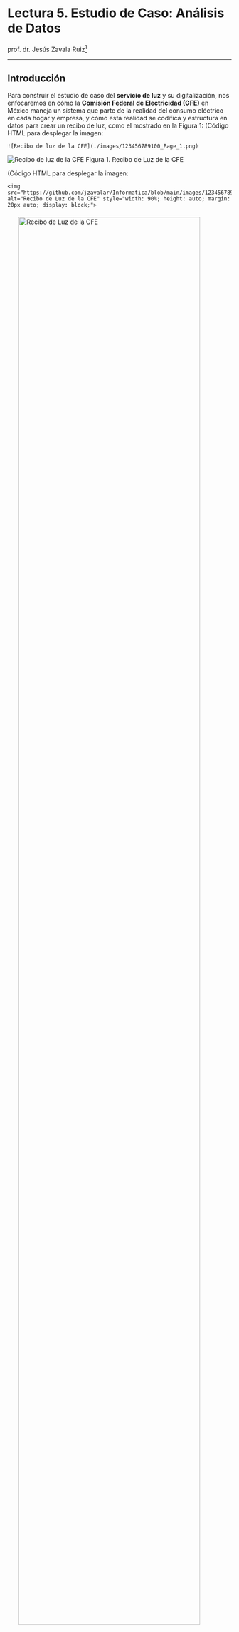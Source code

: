 # **Lectura 5. Estudio de Caso: Análisis de Datos**

prof. dr. Jesús Zavala Ruiz[^1]

---

## **Introducción**

Para construir el estudio de caso del **servicio de luz** y su digitalización, nos enfocaremos en cómo la **Comisión Federal de Electricidad (CFE)** en México maneja un sistema que parte de la realidad del consumo eléctrico en cada hogar y empresa, y cómo esta realidad se codifica y estructura en datos para crear un recibo de luz, como el mostrado en la Figura 1: 
(Código HTML para desplegar la imagen: 
```text
![Recibo de luz de la CFE](./images/123456789100_Page_1.png)
```
![Recibo de luz de la CFE](./images/123456789100_Page_1.png)
Figura 1. Recibo de Luz de la CFE

(Código HTML para desplegar la imagen: 
```text
<img src="https://github.com/jzavalar/Informatica/blob/main/images/123456789100_Page_1.png" alt="Recibo de Luz de la CFE" style="width: 90%; height: auto; margin: 20px auto; display: block;">
```
<img src="https://github.com/jzavalar/Informatica/blob/main/images/123456789100_Page_1.png" alt="Recibo de Luz de la CFE" style="width: 90%; height: auto; margin: 20px auto; display: block;">
Figura 1. Recibo de Luz de la CFE

Este recibo es el resultado de un proceso en el que se miden, interpretan y almacenan datos de consumo para informar al usuario y realizar el cobro correspondiente. La narrativa se desarrolla en tres partes: (1) la realidad (el servicio de luz), (2) los datos (la recolección, creación y organización de datos) y (3) validación de los datos (el recibo de luz digitalizado).

## **1. La Realidad: El Consumo Eléctrico y el Servicio de Luz**

### **1.1. Contexto**

La **electricidad** es un recurso esencial en la vida moderna, indispensable para actividades domésticas, comerciales e industriales. En México, la Comisión Federal de Electricidad (CFE) es responsable de suministrar este servicio a millones de hogares y empresas a nivel nacional. La electricidad permite el funcionamiento de electrodomésticos, sistemas de climatización, iluminación y tecnologías de comunicación y entretenimiento. Sin embargo, la provisión de electricidad no es gratuita; implica costos de generación, distribución y mantenimiento de la infraestructura.

Para administrar este servicio, la CFE debe rastrear el **consumo de electricidad** de cada usuario, lo que varía significativamente según factores como el tipo de cliente (doméstico o industrial), las condiciones climáticas y los hábitos de consumo. Este seguimiento permite a la CFE aplicar tarifas ajustadas a los niveles de consumo y ofrecer subsidios en algunos casos, promoviendo el uso eficiente de la energía.

### **1.2. La Necesidad: Cobrar el Servicio de Luz**

El **recibo de luz** es el documento final que permite al usuario visualizar y comprender su consumo eléctrico, al mismo tiempo que actúa como el medio formal de la CFE para realizar el cobro. La creación de este recibo es posible gracias a la **codificación de datos** que transforma las lecturas de consumo y los detalles del usuario en un formato estandarizado. A partir de la información digitalizada, el sistema de la CFE genera automáticamente un recibo que incluye:

   - **Datos del usuario**: Nombre, dirección y número de servicio.
   - **Periodo de facturación**: Inicio y fin del periodo de consumo medido.
   - **Detalles de consumo**: Cantidad de kWh consumidos en cada rango tarifario (básico, intermedio y excedente).
   - **Desglose de costos**: Subtotal del consumo en cada rango tarifario, sumas de impuestos (IVA), y cargos adicionales (como el Derecho de Alumbrado Público - DAP).
   - **Total a pagar**: La suma final que el usuario debe cubrir para saldar su consumo del periodo.

Cada recibo es una **representación digital de la realidad del consumo eléctrico** del usuario. Este documento no solo facilita la recaudación de ingresos para la CFE, sino que también ofrece al usuario una herramienta para monitorear su uso de energía y tomar decisiones informadas sobre su consumo. 

### **1.3. La Necesidad de Digitalización**

El **consumo eléctrico**, aunque es una realidad física, debe traducirse en datos cuantificables para poder ser medido y cobrado. Esta traducción se realiza mediante **medidores eléctricos** instalados en cada punto de servicio (domicilio o empresa). Estos medidores registran el flujo de energía en unidades de kilovatios-hora (kWh), que representan la cantidad de energía consumida durante un periodo específico.

Los datos capturados por el medidor incluyen:
   - **Lectura actual**: El número total de kWh al final del periodo.
   - **Lectura anterior**: El número total de kWh al inicio del periodo.
   - **Consumo del periodo**: La diferencia entre la lectura actual y la anterior.

Además de estos datos, otros factores deben ser codificados:
   - **Tarifa aplicada**: Determinada por el tipo de cliente y nivel de consumo.
   - **Ubicación y tipo de usuario**: Definidos para aplicar tarifas específicas (residencial, comercial, industrial).
   - **Rangos tarifarios**: Segmentos de consumo (básico, intermedio, excedente) que permiten ajustar el cobro según los subsidios y los niveles de uso.

Cada uno de estos elementos es capturado, digitalizado y almacenado en una **base de datos central**. Este proceso de digitalización permite que los datos de millones de usuarios se estructuren en un formato uniforme y se mantengan accesibles para el cálculo de facturas, la generación de estadísticas de consumo y la administración del servicio a nivel nacional.

### **1.4. Ventajas de la Digitalización del Servicio de Luz**

La codificación y digitalización del servicio de luz ofrecen múltiples ventajas:
   - **Eficiencia**: Los datos de consumo de millones de usuarios pueden procesarse y facturarse automáticamente.
   - **Transparencia**: Cada recibo proporciona un desglose claro de cómo se calcula el total a pagar, permitiendo a los usuarios entender sus costos.
   - **Flexibilidad y Personalización**: La CFE puede aplicar diferentes tarifas y subsidios y ajustar el recibo a las características individuales de consumo de cada usuario.
   - **Monitoreo y Análisis**: La base de datos de consumo permite a la CFE monitorear patrones de consumo a nivel regional y temporal, ayudando a planificar la demanda y ajustar la oferta de energía.

## **2. Los Datos: Codificación de los Conceptos**

### **2.1. Contexto**

A continuación se expone un resumen estructurado de los **conceptos de la realidad** que deben ser consignados en la **base de datos central** de la CFE, tal como lo haría un analista de sistemas. Este primer entregable describe los **datos clave** que *representan la realidad* del consumo y los detalles del usuario, y que serán fundamentales para generar el recibo de luz. La lista se basa en el contexto desarrollado en el caso de uso.

### **2.2. Conceptos de la Realidad por Digitalizar**

1. **Información del Cliente y Punto de Servicio**
   - **Número de Servicio**: Identificación única asignada a cada cliente para su facturación.
   - **RMU (Registro Móvil de Usuario)**: Código único que permite rastrear la ubicación y el historial del usuario en el sistema.
   - **Nombre o Razón Social**: Nombre del titular del servicio (persona o entidad).
   - **Dirección de Suministro**: Incluye la calle, número, colonia, ciudad, código postal y entidad federativa.
   - **Tipo de Usuario**: Clasificación del cliente (doméstico, comercial, industrial).
   
2. **Datos de Medición**
   - **Número de Medidor**: Código que identifica el equipo instalado en el domicilio o empresa para medir el consumo eléctrico.
   - **Tipo de Medidor**: Especifica si el medidor es electromecánico o digital.
   - **Lectura Anterior**: Registro de kWh al inicio del periodo de facturación.
   - **Lectura Actual**: Registro de kWh al final del periodo de facturación.
   - **Multiplicador**: Factor aplicado a la lectura para ajustar el cálculo de consumo según el tipo de medidor.

3. **Periodo de Facturación**
   - **Fecha de Inicio del Periodo**: Fecha en que comienza la medición del consumo.
   - **Fecha de Fin del Periodo**: Fecha en que termina la medición del consumo.
   - **Límite de Pago**: Fecha límite para que el usuario realice el pago sin recargos.
   - **Fecha de Corte**: Fecha a partir de la cual se procederá al corte del servicio en caso de impago.

4. **Datos de Consumo**
   - **Consumo por Nivel Tarifario**:
     - **Consumo Básico (kWh)**: kWh consumidos en el rango básico de la tarifa.
     - **Consumo Intermedio (kWh)**: kWh consumidos en el rango intermedio de la tarifa.
     - **Consumo Excedente (kWh)**: kWh consumidos en el rango excedente de la tarifa.
   - **Consumo Total (kWh)**: Suma de los kWh en todos los niveles tarifarios.

5. **Detalle de Costos**
   - **Precio por Nivel Tarifario**:
     - **Precio Básico ($/kWh)**: Costo por kWh en el rango básico.
     - **Precio Intermedio ($/kWh)**: Costo por kWh en el rango intermedio.
     - **Precio Excedente ($/kWh)**: Costo por kWh en el rango excedente.
   - **Subtotal de Consumo**: Total del costo de consumo antes de impuestos y cargos adicionales.
   
6. **Costos de la Energía en el Mercado Mayorista**
   - **Suministro**: Costo por el suministro de electricidad al usuario.
   - **Distribución**: Costo de distribución de electricidad en media y baja tensión.
   - **Transmisión**: Costo por la transmisión de electricidad.
   - **CENACE**: Costo asociado al Centro Nacional de Control de Energía.
   - **Generación**: Costo de generación de electricidad en los diferentes periodos (base, intermedio, punta).
   - **Capacidad**: Costo de capacidad de carga según demanda.
   - **ScnMEM**: Cargos de servicio relacionados con el mercado eléctrico mayorista.
   - **Aportación Gubernamental**: Subsidio del gobierno que reduce el costo total en ciertos casos.

7. **Desglose de Importe a Pagar**
   - **IVA**: Impuesto al Valor Agregado aplicado al subtotal de consumo.
   - **Derecho de Alumbrado Público (DAP)**: Cargo adicional por el uso de alumbrado público.
   - **Cargos y Créditos**: Cualquier otro cargo o crédito adicional aplicado al recibo (e.g., ajustes por redondeo, cargos pendientes de otros periodos).
   - **Adeudo Anterior**: Cantidad pendiente de pagos anteriores.
   - **Pago Anterior**: Pago realizado en el periodo anterior.
   - **Total a Pagar**: Monto final que el usuario debe pagar para el periodo actual.

8. **Información Adicional del Recibo**
   - **Talón de Caja**:
     - **Código de Barras**: Código para realizar el pago en ventanillas de la CFE o bancos.
     - **Canales de Contacto**: Información para que el cliente reporte problemas o levante aclaraciones.
   
   - **Indicador de Consumo**: Gráfico que muestra el nivel de consumo y recomienda medidas de ahorro energético para evitar el paso a la tarifa de alto consumo (DAC).

9. **Catálogo de Cargos y Créditos Adicionales**
   - **Diagnóstico Energético**: Cargo por asesoría para mejorar el consumo energético.
   - **Financiamiento**: Cargo por financiamiento de mejoras en el consumo.
   - **Reconexión**: Cargo por reconexión del servicio después de un corte.
   - **Revisión del Medidor**: Costo de inspección y revisión del funcionamiento del medidor.
   - **Bonificación por Interrupción**: Bonificación por interrupciones en el suministro.
   - **Otros Cargos**: Cualquier otro cargo aplicable (e.g., ajustes de convenios, actualizaciones de demanda).

### **2.3. Tipos de Datos en Sistemas Computacionales**

Antes de presentar el diccionario de datos, es importante comprender los diferentes tipos de datos que se utilizan en sistemas computacionales y cómo se aplican en este caso:

#### **2.3.1. Alfanumérico**

Este tipo de dato puede contener cualquier combinación de letras, números y caracteres especiales. En el contexto del recibo de luz, se utiliza tanto para información descriptiva (nombres, direcciones) como para identificadores únicos.

**Nota**: En sistemas de bases de datos, este tipo suele implementarse como "VARCHAR", "CHAR" o "TEXT", dependiendo de la longitud y características específicas del dato.

#### **2.3.2. Numérico**

Los datos numéricos se dividen principalmente en dos subcategorías:

- **Entero**: Números sin parte decimal, utilizados para conteos y cantidades discretas. En el recibo de luz, ejemplos incluyen el consumo en kWh (cuando no hay fracciones) o el número de días del periodo de facturación.

- **Real**: Números que pueden contener parte decimal, utilizados para mediciones precisas y cálculos. En el recibo, ejemplos incluyen precios por kWh, subtotales y totales monetarios.

**Nota**: En sistemas de bases de datos, los enteros suelen implementarse como "INTEGER" o "INT", mientras que los reales como "DECIMAL", "FLOAT" o "DOUBLE".

#### **2.3.3. Fecha**

Las fechas son un tipo de dato especial que representa un punto específico en el tiempo. Internamente, las computadoras suelen almacenar las fechas como un número entero que representa la cantidad de tiempo transcurrido desde una fecha de referencia (como el 1 de enero de 1970, conocido como "epoch time").

Este almacenamiento numérico permite realizar cálculos con fechas, como:
- Determinar la duración entre dos fechas (por ejemplo, los días en un periodo de facturación)
- Sumar días a una fecha (calcular fechas límite de pago)
- Comparar fechas para ordenar registros cronológicamente

En el recibo de luz, las fechas son cruciales para establecer periodos de facturación, límites de pago y fechas de corte.

**Nota**: En sistemas de bases de datos, las fechas suelen implementarse como "DATE", "DATETIME" o "TIMESTAMP".

#### **2.3.4. BLOB (Binary Large Object)**

Los BLOB son utilizados para almacenar datos binarios como imágenes, archivos o cualquier otro tipo de información que no se representa como texto. En el recibo de luz, se utilizan para almacenar el código de barras y el indicador gráfico de consumo.

La ventaja de los BLOB es que permiten almacenar datos complejos y de gran tamaño dentro de la base de datos, manteniendo la integridad referencial con el resto de los datos.

**Nota**: En sistemas de bases de datos, pueden implementarse como "BLOB", "BINARY" o "VARBINARY".

#### **2.3.5. Lógico (Booleano)**

Los datos lógicos o booleanos solo pueden tener dos valores: verdadero o falso (true/false, 1/0, sí/no). Son útiles para representar estados binarios o condiciones.

En el contexto del recibo de luz, ejemplos de datos lógicos podrían ser:
- **¿Es cliente DAC?**: Indica si el cliente está en tarifa de alto consumo (true/false)
- **¿Lectura estimada?**: Indica si la lectura fue estimada o medida directamente (true/false)
- **¿Tiene adeudos pendientes?**: Indica si el cliente tiene pagos atrasados (true/false)

**Nota**: En sistemas de bases de datos, los booleanos suelen implementarse como "BOOLEAN", "BIT" o a veces como enteros pequeños (TINYINT) donde 0 representa falso y 1 representa verdadero.

### **2.4. Codificación de los Datos y Diccionario de Datos**

La tabla resumen que se muestra a continuación es la lista de conceptos de la realidad que se consignarían en la base de datos central de la CFE, es decir, es el producto de la **codificación de los datos**. Está organizada como un **diccionario de datos**, que relaciona los conceptos de la realidad con su representación simbólica como dato. Por eso, a cada concepto se le ha asignado un nombre corto, llamado "campo" o "Variable", el "Tipo de Dato" y si el valor es "Único" (para aquellos campos que deben ser exclusivos para cada cliente o registro). Además, se incluye un ejemplo concreto tomado del recibo de luz analizado.

| **Concepto**                       | **Variable**                   | **Tipo de Dato** | **Único** | **Descripción** | **Ejemplo** |
|------------------------------------|--------------------------------|------------------|-----------|-----------------|-------------|
| **Número de Servicio**             | num_servicio                   | Alfanumérico     | Sí        | Identificación única asignada a cada cliente. | 123456789100 |
| **RMU (Registro Móvil de Usuario)**| rmu                            | Alfanumérico     | Sí        | Código único para rastrear ubicación e historial del usuario. | 54168 03 09-09 XAXX-010101 001 CFE |
| **Nombre o Razón Social**          | nombre_usuario                 | Alfanumérico     | No        | Nombre del titular del servicio (persona o entidad). | JUAN PEREZ JOLOTE |
| **Dirección de Suministro**        | direccion                      | Alfanumérico     | No        | Dirección completa del suministro eléctrico. | Av. Paseo de la Reforma 164 Int 4, C.P. 54168 |
| **Tipo de Usuario**                | tipo_usuario                   | Alfanumérico     | No        | Clasificación del cliente (doméstico, comercial, industrial). | Doméstico |
| **Número de Medidor**              | num_medidor                    | Alfanumérico     | Sí        | Código que identifica el equipo de medición. | G3644V |
| **Tipo de Medidor**                | tipo_medidor                   | Alfanumérico     | No        | Tipo de medidor (electromecánico o digital). | Digital |
| **Lectura Anterior (kWh)**         | lectura_anterior               | Numérico (Entero)| No        | Valor del medidor al inicio del periodo. | 0 |
| **Lectura Actual (kWh)**           | lectura_actual                 | Numérico (Entero)| No        | Valor del medidor al final del periodo. | 40 |
| **Multiplicador**                  | multiplicador                  | Numérico (Entero)| No        | Factor aplicado a la lectura del medidor. | 1 |
| **Fecha de Inicio del Periodo**    | fecha_inicio_periodo           | Fecha            | No        | Fecha en que comienza el periodo de facturación. | 23/07/2023 |
| **Fecha de Fin del Periodo**       | fecha_fin_periodo              | Fecha            | No        | Fecha en que termina el periodo de facturación. | 23/09/2023 |
| **Límite de Pago**                 | limite_pago                    | Fecha            | No        | Fecha límite para realizar el pago sin recargos. | 06/10/2023 |
| **Fecha de Corte**                 | fecha_corte                    | Fecha            | No        | Fecha a partir de la cual se procederá al corte del servicio. | 07/10/2023 |
| **Consumo Básico (kWh)**           | consumo_basico                 | Numérico (Entero)| No        | kWh consumidos en el rango básico de la tarifa. | 40 |
| **Consumo Intermedio (kWh)**       | consumo_intermedio             | Numérico (Entero)| No        | kWh consumidos en el rango intermedio de la tarifa. | 0 |
| **Consumo Excedente (kWh)**        | consumo_excedente              | Numérico (Entero)| No        | kWh consumidos en el rango excedente de la tarifa. | 0 |
| **Consumo Total (kWh)**            | consumo_total                  | Numérico (Entero)| No        | Suma de los kWh en todos los niveles tarifarios. | 40 |
| **Precio Básico ($/kWh)**          | precio_basico                  | Numérico (Real)  | No        | Costo por kWh en el rango básico. | 1.043 |
| **Precio Intermedio ($/kWh)**      | precio_intermedio              | Numérico (Real)  | No        | Costo por kWh en el rango intermedio. | 1.260 |
| **Precio Excedente ($/kWh)**       | precio_excedente               | Numérico (Real)  | No        | Costo por kWh en el rango excedente. | 3.466 |
| **Subtotal de Consumo**            | subtotal_consumo               | Numérico (Real)  | No        | Total del costo de consumo antes de impuestos. | 41.72 |
| **Suministro**                     | costo_suministro               | Numérico (Real)  | No        | Costo por el suministro de electricidad. | 16.69 |
| **Distribución**                   | costo_distribucion             | Numérico (Real)  | No        | Costo de distribución en media y baja tensión. | 8.34 |
| **Transmisión**                    | costo_transmision              | Numérico (Real)  | No        | Costo por transmisión de electricidad. | 4.17 |
| **CENACE**                         | costo_cenace                   | Numérico (Real)  | No        | Costo asociado al Centro Nacional de Control de Energía. | 0.83 |
| **Generación**                     | costo_generacion               | Numérico (Real)  | No        | Costo de generación de electricidad por periodo. | 10.43 |
| **Capacidad**                      | costo_capacidad                | Numérico (Real)  | No        | Costo de capacidad según la demanda. | 1.25 |
| **ScnMEM**                         | costo_scnmem                   | Numérico (Real)  | No        | Cargos de servicio relacionados con el mercado eléctrico mayorista. | 0.01 |
| **Aportación Gubernamental**       | aportacion_gubernamental       | Numérico (Real)  | No        | Subsidio del gobierno para reducir el costo. | -236.76 |
| **IVA**                            | iva                            | Numérico (Real)  | No        | Impuesto al Valor Agregado sobre el subtotal. | 8.34 |
| **Derecho de Alumbrado Público**   | dap                            | Numérico (Real)  | No        | Cargo adicional para el alumbrado público. | 46.00 |
| **Cargos y Créditos Adicionales**  | cargos_creditos                | Numérico (Real)  | No        | Cargos o créditos adicionales aplicados al recibo. | 0.00 |
| **Adeudo Anterior**                | adeudo_anterior                | Numérico (Real)  | No        | Cantidad pendiente de pagos anteriores. | 106.60 |
| **Pago Anterior**                  | pago_anterior                  | Numérico (Real)  | No        | Pago realizado en el periodo anterior. | 106.00 |
| **Total a Pagar**                  | total_pagar                    | Numérico (Real)  | No        | Monto final que el usuario debe cubrir en el periodo actual. | 107.09 |
| **Código de Barras**               | codigo_barras                  | BLOB             | No        | Código para realizar el pago en ventanillas de la CFE o bancos. | [Imagen del código de barras] |
| **Indicador de Consumo**           | indicador_consumo              | BLOB             | No        | Gráfico que muestra el nivel de consumo en colores. | [Gráfico de semáforo] |
| **Conceptos Adicionales**          | concepto_adicional             | Alfanumérico     | No        | Texto descriptivo de otros cargos y créditos adicionales. | "Ajuste por redondeo" |
| **Es Cliente DAC**                 | es_dac                         | Lógico           | No        | Indica si el cliente está en tarifa de alto consumo. | False |
| **Lectura Estimada**               | es_lectura_estimada            | Lógico           | No        | Indica si la lectura fue estimada o medida directamente. | False |
| **Tiene Adeudos Pendientes**       | tiene_adeudos                  | Lógico           | No        | Indica si el cliente tiene pagos atrasados. | True |

Esta tabla es el primer entregable del **análisis de datos** que se convierte en un **diccionario de datos** para la base de datos central de la CFE, donde se almacenarán los datos de cada cliente y su consumo de electricidad. La estructura permite que el sistema administre de manera eficiente el registro de consumo, la generación de recibos detallados y la aplicación de políticas tarifarias de forma consistente.

Cada campo o Variable representa un aspecto de la realidad del servicio eléctrico, traducido en un dato digital que facilita el seguimiento del consumo, la transparencia en el cobro y el análisis para la optimización de la distribución de energía. 

Con esta base de datos central organizada, la CFE puede gestionar el suministro de electricidad para millones de usuarios, ofreciendo una experiencia de facturación transparente y estructurada que refleja fielmente el consumo real de cada cliente. 

### **2.5. Estructuras de Datos para la Organización de la Información**

Las diferentes secciones identificadas en el recibo pueden considerarse como estructuras de datos complejas que organizan información relacionada. Estas estructuras permiten un manejo más eficiente y coherente de los datos. A continuación, explicamos cómo se manejan estas estructuras:

#### **2.5.1. Registros (Records)**

La información del cliente constituye un **registro** o **record**, que es una colección de campos relacionados que describen una entidad (en este caso, el cliente y su servicio). En lenguajes de programación, esto suele implementarse como una estructura, clase o objeto.

**Ejemplo en pseudocódigo**:
```
TIPO_REGISTRO Cliente = {
    Alfanumérico num_servicio
    Alfanumérico rmu
    Alfanumérico nombre_usuario
    Alfanumérico direccion
    Alfanumérico tipo_usuario
    Alfanumérico num_medidor
}
```

#### **2.5.2. Arreglos (Arrays)**

Los datos históricos de consumo o las lecturas podrían almacenarse como **arreglos**, que son colecciones ordenadas de elementos del mismo tipo. Esto permite acceder a datos históricos o realizar cálculos sobre múltiples periodos.

**Ejemplo en pseudocódigo**:
```
TIPO_ARREGLO HistorialConsumo = [
    {fecha: "JUL-2023", consumo: 35},
    {fecha: "AGO-2023", consumo: 38},
    {fecha: "SEP-2023", consumo: 40}
]
```

#### **2.5.3. Tablas (Relaciones)**

La relación entre clientes, medidores, y consumos se maneja mediante **tablas** en una base de datos relacional. Cada tabla tiene filas (registros) y columnas (campos), y las relaciones se establecen mediante claves primarias y foráneas.

**Ejemplo de estructura relacional**:
```
TABLA Clientes (
    num_servicio ALFANUMÉRICO CLAVE_PRIMARIA,
    nombre_usuario ALFANUMÉRICO,
    direccion ALFANUMÉRICO,
    tipo_usuario ALFANUMÉRICO
)

TABLA Consumos (
    id_consumo ENTERO CLAVE_PRIMARIA,
    num_servicio ALFANUMÉRICO CLAVE_FORÁNEA,
    fecha_inicio FECHA,
    fecha_fin FECHA,
    consumo_total ENTERO,
    monto_total REAL
)
```

#### **2.5.4. Listas (Lists)**

Los conceptos de cobro y cargos adicionales pueden manejarse como **listas**, que son colecciones ordenadas de elementos que pueden variar en número. Esto permite flexibilidad para añadir o quitar conceptos según sea necesario.

**Ejemplo en pseudocódigo**:
```
TIPO_LISTA ConceptosCobro = [
    {concepto: "Consumo Básico", monto: 41.72},
    {concepto: "IVA", monto: 8.34},
    {concepto: "DAP", monto: 46.00}
]
```

#### **2.5.5. Diccionarios (Maps o Associative Arrays)**

Los precios por tarifa o los costos desglosados pueden representarse como **diccionarios** o **mapas**, que son colecciones de pares clave-valor donde cada clave es única.

**Ejemplo en pseudocódigo**:
```
TIPO_DICCIONARIO PreciosPorTarifa = {
    "basico": 1.043,
    "intermedio": 1.260,
    "excedente": 3.466
}
```

Estas estructuras de datos no solo organizan la información de manera lógica, sino que también facilitan las operaciones que se realizan con ellos, como cálculos, búsquedas y actualizaciones. La elección de la estructura adecuada depende de las necesidades específicas del sistema y de cómo se utilizarán los datos.

## **3. El Recibo de Luz: Aplicación y Validación**

### **3.1. Contexto**

El recibo de luz se convierte en el documento que permite cobrar el consumo de luz, logrando el **objetivo de negocio** y validando la precisión del análisis de datos realizado. Este análisis considera las áreas de datos identificadas, los tipos especiales de datos y el tratamiento adecuado de datos alfanuméricos y numéricos para su correcta codificación en la base de datos de la CFE.

### **3.2. Áreas de Datos en el Recibo de Luz**

A partir del recibo mostrado en la [Figura 1](https://github.com/jzavalar/Informatica/blob/main/images/123456789100_Page_1.png), se identificaron varias áreas clave que organizan y presentan información específica. Estas áreas funcionan como **estructuras de datos** dentro del documento, agrupando información relacionada para facilitar su comprensión y procesamiento.

1. **Estructura de Información del Cliente y Servicio**: Agrupa todos los datos que identifican al usuario y su punto de servicio.
   
2. **Estructura de Periodo de Facturación y Fechas Clave**: Organiza las fechas relevantes para el proceso de facturación.
   
3. **Estructura de Datos de Consumo**: Contiene la información sobre lecturas y consumo energético.
   
4. **Estructura de Costos y Desglose de Importe**: Agrupa todos los elementos de costo y su cálculo.
   
5. **Estructura de Talón de Caja**: Organiza la información necesaria para realizar el pago.

Cada una de estas estructuras contiene múltiples campos de datos que ya fueron detallados en el diccionario de datos de la sección 2.4.

### **3.3. Tipos Especiales de Datos**

Dentro de estas áreas, se identificaron varios tipos especiales de datos que deben manejarse de manera específica en la base de datos:

#### **3.3.1. Fechas**
   - **Campos**: 
     - Fecha de Inicio del Periodo: `23 JUL 2023`
     - Fecha de Fin del Periodo: `23 SEP 2023`
     - Límite de Pago: `06 OCT 2023`
     - Fecha de Corte: `07 OCT 2023`
   
   - **Tratamiento computacional**: 
     Las fechas se almacenan internamente como valores numéricos (generalmente como el número de días o segundos desde una fecha de referencia, como el 1 de enero de 1970). Este formato permite realizar operaciones matemáticas como:
     
     - Calcular la duración del periodo: `fecha_fin - fecha_inicio = 62 días`
     - Determinar días para el vencimiento: `limite_pago - fecha_actual`
     - Verificar si una factura está vencida: `IF fecha_actual > limite_pago THEN "Vencida" ELSE "Vigente"`
     
     Para su presentación al usuario, estos valores numéricos se formatean según convenciones locales (DD/MM/AAAA en México).

#### **3.3.2. Listas de Datos o Dataframes**
   - **Consumo por Nivel Tarifario**:
     - **Campos y Valores**: Consumo Básico: `40 kWh`, Precio Básico: `$1.043/kWh`, Subtotal Básico: `$41.72 MXN`
     - **Implementación**: Esta información se maneja como un dataframe o tabla de datos estructurados donde cada fila representa un nivel tarifario y las columnas representan atributos como consumo, precio unitario y subtotal.
   
   - **Costos de la Energía y Desglose de Importe**:
     - **Campos y Valores**:
       - Subtotal de Consumo Básico: `$41.72 MXN`
       - IVA (16%): `$8.34 MXN`
       - Derecho de Alumbrado Público (DAP): `$46.00 MXN`
       - Adeudo Anterior: `$106.60 MXN`
       - Pago Anterior: `$106.00 MXN`
       - Total a Pagar: `$107.09 MXN`
     - **Implementación**: Este desglose se implementa como una lista de elementos de costo, donde cada elemento incluye un concepto, un valor y posiblemente un indicador del tipo de cargo (impuesto, servicio, subsidio).

#### **3.3.3. Datos Lógicos (Booleanos)**

Los siguientes campos lógicos permiten decisiones binarias en el procesamiento del recibo:

1. **Es Cliente DAC**:
   - **Valor**: `False` (en este ejemplo)
   - **Uso**: Determina si al cliente se le aplica la Tarifa de Alto Consumo
   - **Implementación**: Se almacena como un valor booleano (true/false, 1/0)

2. **Lectura Estimada**:
   - **Valor**: `False` (para la lectura actual que es "Medida")
   - **Uso**: Indica si el consumo se calculó basado en estimaciones o en una lectura real
   - **Implementación**: Se almacena como un valor booleano para cada lectura

3. **Tiene Adeudos Pendientes**:
   - **Valor**: `True` (ya que hay un adeudo anterior)
   - **Uso**: Activa advertencias o procesos de cobranza
   - **Implementación**: Se calcula comparando el valor de adeudo_anterior con cero

Estos valores lógicos permiten controles de flujo y decisiones automatizadas en el sistema, como determinar si mostrar avisos de corte o aplicar tarifas especiales.

### **3.4. Identificadores Únicos y Datos Complejos**

En el recibo, algunos campos tienen apariencia alfanumérica pero representan valores únicos y constantes, esenciales para identificar de manera inequívoca al usuario o al equipo de medición:

1. **Número de Servicio**:
   - **Valor**: `123456789100`
   - **Descripción**: Funciona como el identificador único del cliente en la base de datos.
   
2. **Número de Medidor**:
   - **Valor**: `G3644V`
   - **Descripción**: Aunque contiene letras y números, es un identificador único para el equipo de medición del cliente.
   
3. **RMU (Registro Móvil de Usuario)**:
   - **Valor**: `54168 03 09-09 XAXX-010101 001 CFE`
   - **Descripción**: Sirve como identificador constante en el sistema para el usuario.

Estos campos deben definirse como únicos en la base de datos para evitar duplicados y asegurar que cada usuario esté correctamente identificado.

### **3.5. Aplicaciones en Administración Empresarial**

Los conceptos de codificación de datos y estructuración de información vistos en este caso de estudio tienen aplicaciones directas en la administración:

1. **Gestión de clientes y facturación**: Similar al caso de la CFE, las empresas necesitan sistemas robustos para codificar datos de clientes, productos y servicios para generar facturas precisas. La metodología aplicada en este caso puede adaptarse a cualquier empresa que preste servicios recurrentes a sus clientes.

2. **Análisis de consumo y segmentación**: Los datos recopilados permiten análisis de patrones de consumo para:
   - Segmentar clientes según nivel de uso
   - Identificar oportunidades de venta cruzada
   - Optimizar precios y ofertas

3. **Toma de decisiones basada en datos**: La estructuración correcta de datos permite:
   - Proyectar ingresos futuros
   - Planificar recursos según demanda histórica
   - Identificar anomalías y oportunidades de mejora

**Ejemplo práctico**: Una cadena de tiendas departamentales podría aplicar principios similares para analizar las compras de sus clientes con tarjeta de fidelidad:

| **Concepto** | **Variable** | **Tipo de Dato** | **Único** | **Descripción** | **Ejemplo** |
|--------------|--------------|------------------|-----------|-----------------|-------------|
| **ID Cliente** | id_cliente | Alfanumérico | Sí | Identificador único del cliente | TDC-78529463 |
| **Nombre Cliente** | nombre_cliente | Alfanumérico | No | Nombre completo del cliente | María Rodríguez López |
| **Compra Total Mensual** | compra_mensual | Numérico (Real) | No | Monto total de compras en el mes | 3,478.50 |
| **Segmento Cliente** | segmento | Alfanumérico | No | Clasificación del cliente | Platino |
| **Puntos Acumulados** | puntos | Numérico (Entero) | No | Puntos de fidelidad acumulados | 2,340 |
| **Fecha Última Compra** | fecha_ultima_compra | Fecha | No | Fecha de la última transacción | 12/10/2023 |
| **Es Cliente VIP** | es_vip | Lógico | No | Indica si el cliente tiene beneficios VIP | True |

## **4. Conclusiones**

1. La **codificación de datos** transforma la realidad en información accesible y utilizable. El proceso de codificación de datos en un sistema digital convierte el consumo de electricidad, un fenómeno físico continuo, en información estructurada y accesible para el usuario final. Cada dato, desde el número de servicio hasta el consumo en kWh y las fechas de pago, es un reflejo directo de la realidad del uso de energía por parte del cliente. Esta transformación permite a la CFE, administrar grandes volúmenes de datos de manera eficiente y proporcionar a los usuarios una representación detallada y comprensible de su consumo. La digitalización, por tanto, hace que un recurso tan esencial como la electricidad sea monitoreable y gestionable a través de los datos, beneficiando tanto a la administración como a los consumidores.

2. La **organización en áreas de datos** facilita la comprensión y transparencia. Dividir el recibo en áreas de datos (información del cliente, fechas clave, consumo, desglose de costos y talón de caja) permite un diseño de interfaz claro y organizado que facilita la comprensión de la información. Esta organización en áreas bien definidas es una práctica fundamental en el análisis de datos, ya que agrupa elementos similares y los presenta de manera lógica. La transparencia en el desglose de costos y la claridad en la presentación de fechas y detalles de consumo son el resultado directo de esta organización. En el ensayo académico, esta conclusión resalta la importancia de estructurar los datos de forma que sean comprensibles para el usuario, reforzando la confianza en el sistema de facturación y en la empresa que ofrece el servicio.

3. La necesidad de un **tratamiento específico para tipos especiales de datos**. La precisión en el manejo de tipos especiales de datos, como las **fechas** y las **listas de consumos tarifarios** o **costos**, es esencial para el correcto funcionamiento del sistema de información. Las fechas, al estar estandarizadas, permiten cálculos automáticos y ajustes en caso de pagos tardíos o cortes, mientras que las listas de consumo y costos permiten que el sistema desglose el total de manera transparente. El tratamiento adecuado de tipos especiales de datos es un paso crítico en la codificación de la realidad. La digitalización de estos elementos convierte la información en datos manejables y confiables, haciendo que sistemas complejos sean más eficientes y accesibles.

4. Los identificadores únicos como **garantía de integridad y seguimiento**. Los identificadores únicos, como el número de servicio, el RMU y el número de medidor, son fundamentales para la integridad de los datos en la base de datos de la CFE. Estos identificadores aseguran que cada registro esté vinculado de manera precisa al cliente correspondiente, evitando duplicados y errores en el consumo o los cargos. Los identificadores únicos subrayan la importancia de diseñar sistemas de datos que aseguren la integridad y precisión de la información. Esto permite un seguimiento individualizado y confiable, lo cual es esencial en sistemas de datos a gran escala y refuerza la confianza del usuario en la exactitud de la información proporcionada.

5. **La estructura de datos que permite un desglose detallado y estandarizado de datos**, como los costos (como el IVA, el DAP y los costos por nivel de consumo) asegura que el usuario comprenda el origen de cada cargo y confíe en la exactitud del recibo. Esta transparencia es posible gracias a una codificación de datos que integra cada elemento de costo de forma organizada y detallada. Nótese la necesidad de que cualquier sistema de digitalización de la realidad no solo represente fielmente la información, sino que también lo haga de manera transparente y comprensible. La estandarización de cálculos y desgloses permite una experiencia de usuario clara y refuerza la percepción de justicia y precisión en los cargos.

El análisis del recibo de luz como estudio de caso demuestra cómo el proceso de digitalización de la realidad facilita la administración de servicios esenciales mediante sistemas de información. La estructuración adecuada, el tratamiento específico de datos especiales, la transparencia en el desglose de datos vitales como los costos y el uso de identificadores únicos son prácticas clave en la creación de sistemas de datos efectivos. Estas conclusiones subrayan la importancia de la codificación de datos como medio para transformar fenómenos reales en información accesible y precisa, fomentando una relación de confianza entre los usuarios y los sistemas que gestionan estos datos.

## **5. Ejercicios de Aplicación**

### **5.1. Análisis Comparativo**

**Instrucciones**: Examine su propio recibo de luz o cualquier otro recibo de servicios (agua, gas, teléfono) e identifique:
   - ¿Qué campos adicionales o diferentes encuentra respecto al ejemplo estudiado?
   - ¿Cómo clasificaría estos campos según los tipos de datos estudiados?
   - ¿Qué ventajas o desventajas encuentra en la organización de los datos en ese recibo comparado con el caso analizado?

**Entregable**: Elabore una tabla comparativa que incluya al menos 5 campos diferentes, su clasificación por tipo de datos y una breve justificación de su importancia en el contexto del servicio.

### **5.2. Diseño de Base de Datos**

**Instrucciones**: Proponga un esquema simplificado de base de datos para una empresa minorista que necesita facturar productos a clientes, aplicando los principios de codificación vistos.

**Entregable**: Diseñe un diccionario de datos con al menos 15 campos que incluya:
   - Identificadores únicos para clientes y productos
   - Campos para el registro de ventas (fechas, cantidades, precios)
   - Campos para el cálculo de impuestos y descuentos
   - Campos para el seguimiento de pagos

Indique para cada campo: nombre de variable, tipo de dato, si es único o no, descripción y un ejemplo.

### **5.3. Caso Empresarial**

**Instrucciones**: Una empresa de servicios de streaming necesita estructurar datos de consumo de contenido por usuario para implementar un sistema de recomendaciones y facturación personalizada.

**Entregable**: Elabore un informe breve (máximo 2 páginas) que incluya:
   - Identificación de los datos clave que la empresa debe recopilar
   - Propuesta de estructura para almacenar estos datos
   - Explicación de cómo estos datos podrían utilizarse para generar recomendaciones personalizadas y optimizar planes de suscripción
   - Consideraciones éticas y de privacidad en la recopilación y uso de estos datos

**Nota**: Aplique los conceptos de codificación de datos, tipos de datos y organización de información estudiados en este caso.

[^1]: Profesor-investigador del Departamento de Economía de la Universidad Autónoma Metropolitana, Unidad Iztapalapa. Contacto: [jzr@xanum.uam.mx](mailto:jzr@xanum.uam.mx), [Telegram](https://t.me/jzavalar).

Última actualización: 17 de junio de 2025.

